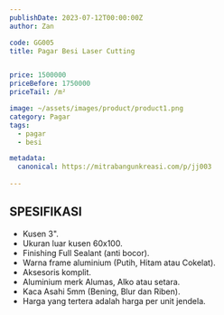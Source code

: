 ```yaml
---
publishDate: 2023-07-12T00:00:00Z
author: Zan

code: GG005
title: Pagar Besi Laser Cutting


price: 1500000
priceBefore: 1750000
priceTail: /m²

image: ~/assets/images/product/product1.png
category: Pagar
tags:
  - pagar
  - besi

metadata:
  canonical: https://mitrabangunkreasi.com/p/jj003
  
---
```


## SPESIFIKASI

- Kusen 3".
- Ukuran luar kusen 60x100.
- Finishing Full Sealant (anti bocor).
- Warna frame aluminium (Putih, Hitam atau Cokelat).
- Aksesoris komplit.
- Aluminium merk Alumas, Alko atau setara.
- Kaca Asahi 5mm (Bening, Blur dan Riben).
- Harga yang tertera adalah harga per unit jendela.